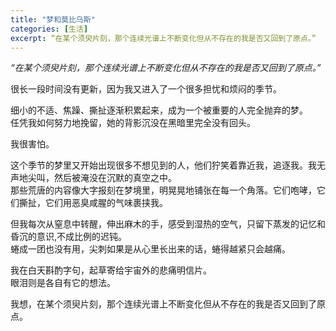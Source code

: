 ```yaml
---
title: "梦和莫比乌斯"
categories: [生活]
excerpt: “在某个须臾片刻，那个连续光谱上不断变化但从不存在的我是否又回到了原点。”
---
```


*“在某个须臾片刻，那个连续光谱上不断变化但从不存在的我是否又回到了原点。”*   
  
很长一段时间没有更新，因为我又进入了一个很多担忧和烦闷的季节。  

细小的不适、焦躁、撕扯逐渐积累起来，成为一个被重要的人完全抛弃的梦。  
任凭我如何努力地挽留，她的背影沉没在黑暗里完全没有回头。  
  
我很害怕。  
  
这个季节的梦里又开始出现很多不想见到的人，他们狞笑着靠近我，追逐我。我无声地尖叫，然后被淹没在沉默的真空之中。  
那些荒唐的内容像大字报刻在梦境里，明晃晃地铺张在每一个角落。它们咆哮，它们撕扯，它们用恶臭咸腥的气味裹挟我。  

但我每次从窒息中转醒，伸出麻木的手，感受到湿热的空气，只留下蒸发的记忆和昏沉的意识,不成比例的迟钝。  
蜷成一团也没有用，尖刺如果是从心里长出来的话，蜷得越紧只会越痛。  

我在白天斟酌字句，起草寄给宇宙外的悲痛明信片。  
眼泪则是各自有它的想法。  

我想，在某个须臾片刻，那个连续光谱上不断变化但从不存在的我是否又回到了原点。